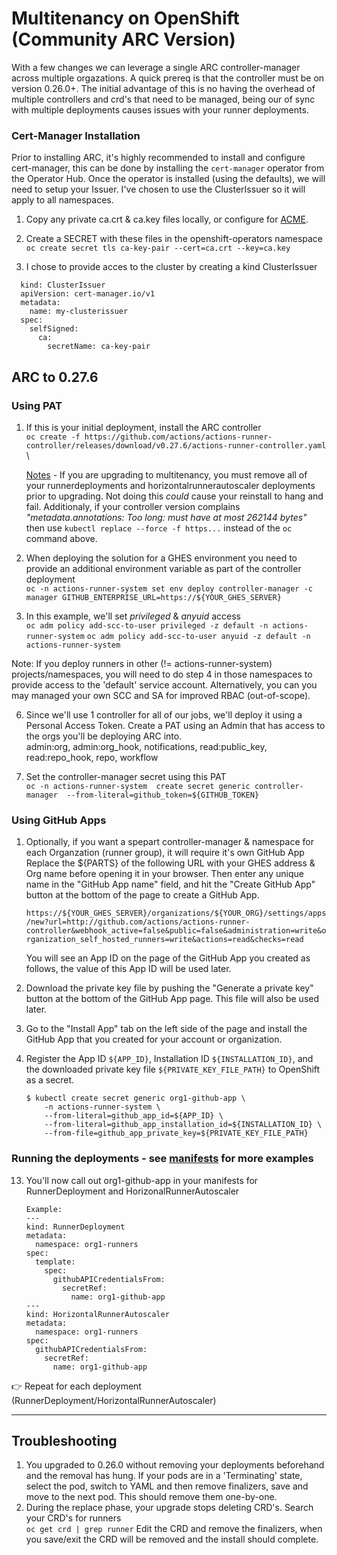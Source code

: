 # Multitenancy on OpenShift (Community ARC Version)

With a few changes we can leverage a single ARC controller-manager across multiple orgazations. A quick prereq is that the controller must be on 
version 0.26.0+. The initial advantage of this is no having the overhead of multiple controllers and crd's that need to be managed, being our of 
sync with multiple deployments causes issues with your runner deployments.

### Cert-Manager Installation
Prior to installing ARC, it's highly recommended to install and configure cert-manager, this can be done by installing the `cert-manager` operator from the Operator Hub. Once the operator is installed (using the defaults), we will need to setup your Issuer. I've chosen to use the ClusterIssuer so it will apply to all namespaces.

1. Copy any private ca.crt & ca.key files locally, or configure for [ACME](https://cert-manager.io/docs/configuration/acme/).

2. Create a SECRET with these files in the openshift-operators namespace \
  `oc create secret tls ca-key-pair --cert=ca.crt --key=ca.key`

3. I chose to provide acces to the cluster by creating a kind ClusterIssuer
  ```
    kind: ClusterIssuer
    apiVersion: cert-manager.io/v1
    metadata:
      name: my-clusterissuer
    spec:
      selfSigned:
        ca:
          secretName: ca-key-pair
```

## ARC to 0.27.6
### Using PAT
1. If this is your initial deployment, install the ARC controller \
`oc create -f https://github.com/actions/actions-runner-controller/releases/download/v0.27.6/actions-runner-controller.yaml` \

    [Notes](#Troubleshooting) - If you are upgrading to multitenancy, you must remove all of your runnerdeployments and horizontalrunnerautoscaler 
    deployments prior to upgrading. Not doing this _could_ cause your reinstall to hang and fail. Additionaly, if your controller version complains _"metadata.annotations: Too long: must have at most 262144 bytes"_ then use `kubectl replace --force -f https...` instead of the `oc` command above.

3. When deploying the solution for a GHES environment you need to provide an additional environment variable as part of the controller deployment \
`oc -n actions-runner-system set env deploy controller-manager -c manager GITHUB_ENTERPRISE_URL=https://${YOUR_GHES_SERVER}`

4. In this example, we'll set _privileged_ & _anyuid_ access \
`oc adm policy add-scc-to-user privileged -z default -n actions-runner-system`
`oc adm policy add-scc-to-user anyuid -z default -n actions-runner-system`

Note: If you deploy runners in other (!= actions-runner-system) projects/namespaces, you will need to do step 4 in those namespaces to provide access to the 'default' service account. Alternatively, you can you may managed your own SCC and SA for improved RBAC (out-of-scope).

6. Since we'll use 1 controller for all of our jobs, we'll deploy it using a Personal Access Token. Create a PAT using an Admin that has access to the orgs you'll be deploying ARC into. \
    admin:org, admin:org_hook, notifications, read:public_key, read:repo_hook, repo, workflow

7. Set the controller-manager secret using this PAT \
    `oc -n actions-runner-system  create secret generic controller-manager  --from-literal=github_token=${GITHUB_TOKEN}`
   
### Using GitHub Apps

1. Optionally, if you want a spepart controller-manager & namespace for each Organzation (runner group), it will require it's own GitHub App \
    Replace the ${PARTS} of the following URL with your GHES address & Org name before opening it in your browser. 
    Then enter any unique name in the "GitHub App name" field, and hit the "Create GitHub App" button at the bottom of the page to create a GitHub App.

    `https://${YOUR_GHES_SERVER}/organizations/${YOUR_ORG}/settings/apps/new?url=http://github.com/actions/actions-runner-controller&webhook_active=false&public=false&administration=write&organization_self_hosted_runners=write&actions=read&checks=read`

    You will see an App ID on the page of the GitHub App you created as follows, the value of this App ID will be used later.

2. Download the private key file by pushing the "Generate a private key" button at the bottom of the GitHub App page. This file will also be used later.

3. Go to the "Install App" tab on the left side of the page and install the GitHub App that you created for your account or organization.

4. Register the App ID `${APP_ID}`, Installation ID `${INSTALLATION_ID}`, and the downloaded private key file `${PRIVATE_KEY_FILE_PATH}` to OpenShift as a secret.
    ```
    $ kubectl create secret generic org1-github-app \
        -n actions-runner-system \
        --from-literal=github_app_id=${APP_ID} \
        --from-literal=github_app_installation_id=${INSTALLATION_ID} \
        --from-file=github_app_private_key=${PRIVATE_KEY_FILE_PATH}
    ```

### Running the deployments - see [manifests](./manifests) for more examples
13. You'll now call out org1-github-app in your manifests for RunnerDeployment and HorizonalRunnerAutoscaler
      ```
      Example:
      ---
      kind: RunnerDeployment
      metadata:
        namespace: org1-runners
      spec:
        template:
          spec:
            githubAPICredentialsFrom:
              secretRef:
                name: org1-github-app
      ---
      kind: HorizontalRunnerAutoscaler
      metadata:
        namespace: org1-runners
      spec:
        githubAPICredentialsFrom:
          secretRef:
            name: org1-github-app
      ```
 👉 Repeat for each deployment (RunnerDeployment/HorizontalRunnerAutoscaler)
 

--------

## Troubleshooting
1. You upgraded to 0.26.0 without removing your deployments beforehand and the removal has hung.
    If your pods are in a 'Terminating' state, select the pod, switch to YAML and then remove finalizers, save and move to the next pod. This should remove them one-by-one.
2. During the replace phase, your upgrade stops deleting CRD's.
    Search your CRD's for runners \
    `oc get crd | grep runner`
    Edit the CRD and remove the finalizers, when you save/exit the CRD will be removed and the install should complete.

